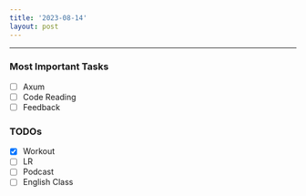 ```yaml
---
title: '2023-08-14'
layout: post
---
```


---

### Most Important Tasks

- [ ] Axum
- [ ] Code Reading
- [ ] Feedback

### TODOs

- [x] Workout
- [ ] LR
- [ ] Podcast
- [ ] English Class
